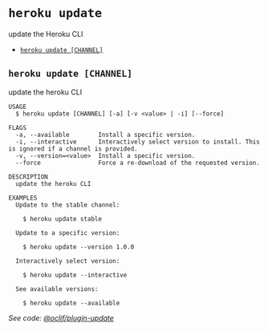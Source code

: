 `heroku update`
===============

update the Heroku CLI

* [`heroku update [CHANNEL]`](#heroku-update-channel)

## `heroku update [CHANNEL]`

update the heroku CLI

```
USAGE
  $ heroku update [CHANNEL] [-a] [-v <value> | -i] [--force]

FLAGS
  -a, --available        Install a specific version.
  -i, --interactive      Interactively select version to install. This is ignored if a channel is provided.
  -v, --version=<value>  Install a specific version.
  --force                Force a re-download of the requested version.

DESCRIPTION
  update the heroku CLI

EXAMPLES
  Update to the stable channel:

    $ heroku update stable

  Update to a specific version:

    $ heroku update --version 1.0.0

  Interactively select version:

    $ heroku update --interactive

  See available versions:

    $ heroku update --available
```

_See code: [@oclif/plugin-update](https://github.com/oclif/plugin-update/blob/v3.1.32/src/commands/update.ts)_

